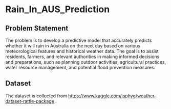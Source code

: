 # Rain_In_AUS_Prediction

## Problem Statement
The problem is to develop a predictive model that accurately predicts whether it will rain in Australia on the next day based on various meteorological features and historical weather data. The goal is to assist residents, farmers, and relevant authorities in making informed decisions and preparations, such as planning outdoor activities, agricultural practices, water resource management, and potential flood prevention measures.

## Dataset
The dataset is collected from https://www.kaggle.com/jsphyg/weather-dataset-rattle-package .
